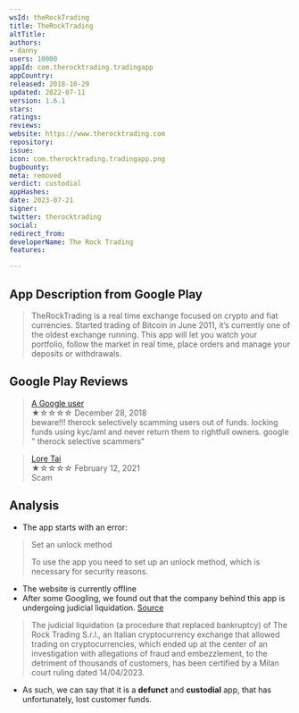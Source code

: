 ```yaml
---
wsId: theRockTrading
title: TheRockTrading
altTitle: 
authors:
- danny
users: 10000
appId: com.therocktrading.tradingapp
appCountry: 
released: 2018-10-29
updated: 2022-07-11
version: 1.6.1
stars: 
ratings: 
reviews: 
website: https://www.therocktrading.com
repository: 
issue: 
icon: com.therocktrading.tradingapp.png
bugbounty: 
meta: removed
verdict: custodial
appHashes: 
date: 2023-07-21
signer: 
twitter: therocktrading
social: 
redirect_from: 
developerName: The Rock Trading
features: 

---
```


## App Description from Google Play

> TheRockTrading is a real time exchange focused on crypto and fiat currencies. Started trading of Bitcoin in June 2011, it’s currently one of the oldest exchange running. This app will let you watch your portfolio, follow the market in real time, place orders and manage your deposits or withdrawals.

## Google Play Reviews

> [A Google user](https://play.google.com/store/apps/details?id=com.therocktrading.tradingapp&gl=it)<br>
  ★☆☆☆☆ December 28, 2018 <br>
       beware!!! therock selectively scamming users out of funds. locking funds using kyc/aml and never return them to rightfull owners. google " therock selective scammers"

> [Lore Tai](https://play.google.com/store/apps/details?id=com.therocktrading.tradingapp&gl=it)<br>
  ★☆☆☆☆ February 12, 2021 <br>
       Scam

## Analysis 

- The app starts with an error:

> Set an unlock method
>
> To use the app you need to set up an unlock method, which is necessary for security reasons. 

- The website is currently offline 
- After some Googling, we found out that the company behind this app is undergoing judicial liquidation. [Source](https://www.boccadutri.com/bankruptcy-of-the-rock-trading-how-to-recover-lost-cryptocurrencies/)

> The judicial liquidation (a procedure that replaced bankruptcy) of The Rock Trading S.r.l., an Italian cryptocurrency exchange that allowed trading on cryptocurrencies, which ended up at the center of an investigation with allegations of fraud and embezzlement, to the detriment of thousands of customers, has been certified by a Milan court ruling dated 14/04/2023.

- As such, we can say that it is a **defunct** and **custodial** app, that has unfortunately, lost customer funds.
